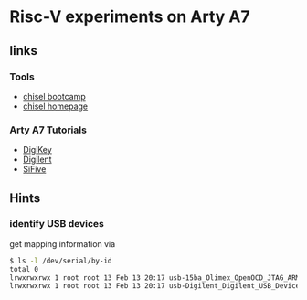# Risc-V experiments on Arty A7

## links

### Tools

- [chisel bootcamp](https://riscv.org/wp-content/uploads/2015/01/riscv-chisel-tutorial-bootcamp-jan2015.pdf)
- [chisel homepage](https://www.chisel-lang.org/)

### Arty A7 Tutorials

- [DigiKey](https://www.digikey.com/eewiki/display/LOGIC/Digilent+Arty+A7+with+Xilinx+Artix-7+Implementing+SiFive+FE310+RISC-V)
- [Digilent](https://reference.digilentinc.com/reference/programmable-logic/arty-a7/arty_a7_100_risc_v/start)
- [SiFive](https://static.dev.sifive.com/SiFive-E310-arty-gettingstarted-v1.0.6.pdf)

## Hints

### identify USB devices

get mapping information via

```bash
$ ls -l /dev/serial/by-id
total 0
lrwxrwxrwx 1 root root 13 Feb 13 20:17 usb-15ba_Olimex_OpenOCD_JTAG_ARM-USB-TINY-H_OL9533D9-if01-port0 -> ../../ttyUSB2
lrwxrwxrwx 1 root root 13 Feb 13 20:17 usb-Digilent_Digilent_USB_Device_210319AFEE0C-if01-port0 -> ../../ttyUSB1
```